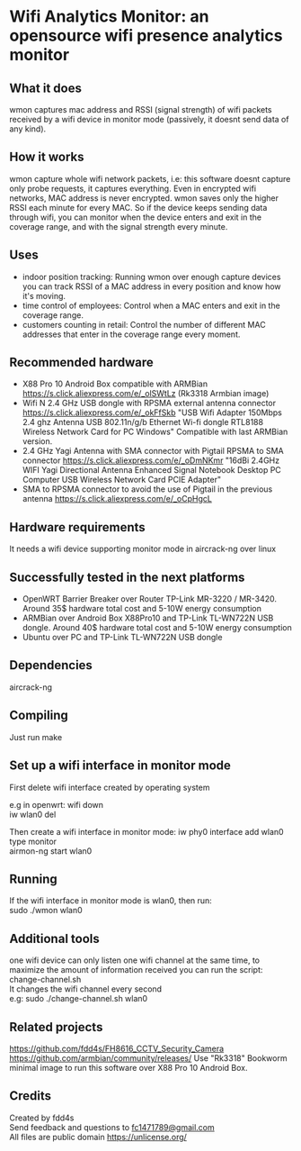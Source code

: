# Wifi Analytics Monitor: an opensource wifi presence analytics monitor

## What it does

wmon captures mac address and RSSI (signal strength) of wifi packets received by a wifi device in monitor mode (passively, it doesnt send data of any kind).

## How it works

wmon capture whole wifi network packets, i.e: this software doesnt capture only probe requests, it captures everything. Even in encrypted wifi networks, MAC address is never encrypted. wmon saves only the higher RSSI each minute for every MAC. So if the device keeps sending data through wifi, you can monitor when the device enters and exit in the coverage range, and with the signal strength every minute.

## Uses

- indoor position tracking: Running wmon over enough capture devices you can track RSSI of a MAC address in every position and know how it's moving.  
- time control of employees: Control when a MAC enters and exit in the coverage range.  
- customers counting in retail: Control the number of different MAC addresses that enter in the coverage range every moment.

## Recommended hardware

- X88 Pro 10 Android Box compatible with ARMBian https://s.click.aliexpress.com/e/_olSWtLz (Rk3318 Armbian image)
- Wifi N 2.4 GHz USB dongle with RPSMA external antenna connector https://s.click.aliexpress.com/e/_okFfSkb "USB Wifi Adapter 150Mbps 2.4 ghz Antenna USB 802.11n/g/b Ethernet Wi-fi dongle RTL8188 Wireless Network Card for PC Windows" Compatible with last ARMBian version.
- 2.4 GHz Yagi Antenna with SMA connector with Pigtail RPSMA to SMA connector https://s.click.aliexpress.com/e/_oDmNKmr "16dBi 2.4GHz WIFI Yagi Directional Antenna Enhanced Signal Notebook Desktop PC Computer USB Wireless Network Card PCIE Adapter"
- SMA to RPSMA connector to avoid the use of Pigtail in the previous antenna https://s.click.aliexpress.com/e/_oCpHgcL

## Hardware requirements

It needs a wifi device supporting monitor mode in aircrack-ng over linux

## Successfully tested in the next platforms

- OpenWRT Barrier Breaker over Router TP-Link MR-3220 / MR-3420. Around 35$ hardware total cost and 5-10W energy consumption  
- ARMBian over Android Box X88Pro10 and TP-Link TL-WN722N USB dongle. Around 40$ hardware total cost and 5-10W energy consumption  
- Ubuntu over PC and TP-Link TL-WN722N USB dongle  

## Dependencies

aircrack-ng

## Compiling

Just run make

## Set up a wifi interface in monitor mode

First delete wifi interface created by operating system

e.g in openwrt: 
	wifi down  
	iw wlan0 del

Then create a wifi interface in monitor mode:
	iw phy0 interface add wlan0 type monitor  
	airmon-ng start wlan0

## Running

If the wifi interface in monitor mode is wlan0, then run:  
sudo ./wmon wlan0  

## Additional tools

one wifi device can only listen one wifi channel at the same time, to maximize the amount of information received you can run the script: change-channel.sh  
It changes the wifi channel every second  
e.g: sudo ./change-channel.sh wlan0

## Related projects

https://github.com/fdd4s/FH8616_CCTV_Security_Camera
https://github.com/armbian/community/releases/ Use "Rk3318" Bookworm minimal image to run this software over X88 Pro 10 Android Box.

## Credits

Created by fdd4s  
Send feedback and questions to fc1471789@gmail.com  
All files are public domain https://unlicense.org/
